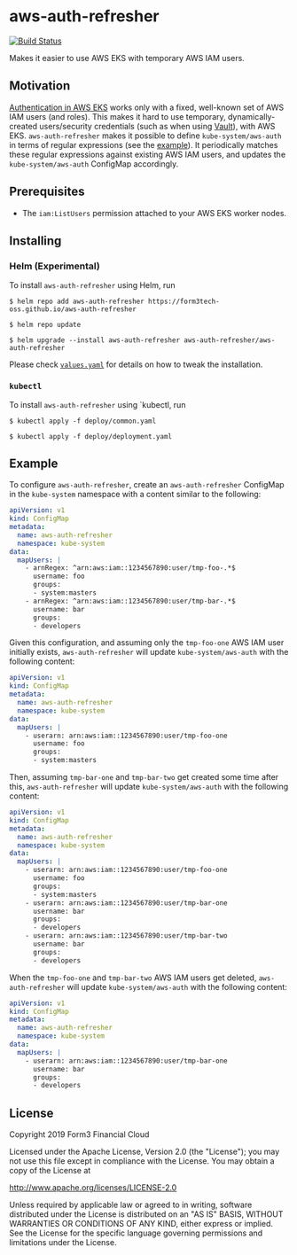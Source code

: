 # aws-auth-refresher

[![Build Status](https://travis-ci.com/form3tech-oss/aws-auth-refresher.svg?branch=master)](https://travis-ci.com/form3tech-oss/aws-auth-refresher)

Makes it easier to use AWS EKS with temporary AWS IAM users.

## Motivation

[Authentication in AWS EKS](https://docs.aws.amazon.com/eks/latest/userguide/add-user-role.html) works only with a fixed, well-known set of AWS IAM users (and roles).
This makes it hard to use temporary, dynamically-created users/security credentials (such as when using [Vault](https://www.vaultproject.io/)), with AWS EKS.
`aws-auth-refresher` makes it possible to define `kube-system/aws-auth` in terms of regular expressions (see the [example](#example)).
It periodically matches these regular expressions against existing AWS IAM users, and updates the `kube-system/aws-auth` ConfigMap accordingly.

## Prerequisites

* The `iam:ListUsers` permission attached to your AWS EKS worker nodes.

## Installing

### Helm (Experimental)

To install `aws-auth-refresher` using Helm, run

```shell
$ helm repo add aws-auth-refresher https://form3tech-oss.github.io/aws-auth-refresher
```

```shell
$ helm repo update
```

```shell
$ helm upgrade --install aws-auth-refresher aws-auth-refresher/aws-auth-refresher
```

Please check [`values.yaml`](https://github.com/form3tech-oss/aws-auth-refresher/blob/master/helm/aws-auth-refresher/values.yaml) for details on how to tweak the installation. 

### `kubectl`

To install `aws-auth-refresher` using `kubectl, run

```shell
$ kubectl apply -f deploy/common.yaml
```

```shell
$ kubectl apply -f deploy/deployment.yaml
```

## Example

To configure `aws-auth-refresher`, create an `aws-auth-refresher` ConfigMap in the `kube-system` namespace with a content similar to the following:

```yaml
apiVersion: v1
kind: ConfigMap
metadata:
  name: aws-auth-refresher
  namespace: kube-system
data:
  mapUsers: |
    - arnRegex: ^arn:aws:iam::1234567890:user/tmp-foo-.*$
      username: foo
      groups:
      - system:masters
    - arnRegex: ^arn:aws:iam::1234567890:user/tmp-bar-.*$
      username: bar
      groups:
      - developers
```

Given this configuration, and assuming only the `tmp-foo-one` AWS IAM user initially exists, `aws-auth-refresher` will update `kube-system/aws-auth` with the following content:

```yaml
apiVersion: v1
kind: ConfigMap
metadata:
  name: aws-auth-refresher
  namespace: kube-system
data:
  mapUsers: |
    - userarn: arn:aws:iam::1234567890:user/tmp-foo-one
      username: foo
      groups:
      - system:masters
```

Then, assuming `tmp-bar-one` and `tmp-bar-two` get created some time after this, `aws-auth-refresher` will update `kube-system/aws-auth` with the following content:

```yaml
apiVersion: v1
kind: ConfigMap
metadata:
  name: aws-auth-refresher
  namespace: kube-system
data:
  mapUsers: |
    - userarn: arn:aws:iam::1234567890:user/tmp-foo-one
      username: foo
      groups:
      - system:masters
    - userarn: arn:aws:iam::1234567890:user/tmp-bar-one
      username: bar
      groups:
      - developers
    - userarn: arn:aws:iam::1234567890:user/tmp-bar-two
      username: bar
      groups:
      - developers
```

When the `tmp-foo-one` and `tmp-bar-two` AWS IAM users get deleted, `aws-auth-refresher` will update `kube-system/aws-auth` with the following content:

```yaml
apiVersion: v1
kind: ConfigMap
metadata:
  name: aws-auth-refresher
  namespace: kube-system
data:
  mapUsers: |
    - userarn: arn:aws:iam::1234567890:user/tmp-bar-one
      username: bar
      groups:
      - developers
 ```

## License
Copyright 2019 Form3 Financial Cloud

Licensed under the Apache License, Version 2.0 (the "License"); you may not use this file except in compliance with the License.
You may obtain a copy of the License at

http://www.apache.org/licenses/LICENSE-2.0

Unless required by applicable law or agreed to in writing, software distributed under the License is distributed on an "AS IS" BASIS, WITHOUT WARRANTIES OR CONDITIONS OF ANY KIND, either express or implied. See the License for the specific language governing permissions and limitations under the License.